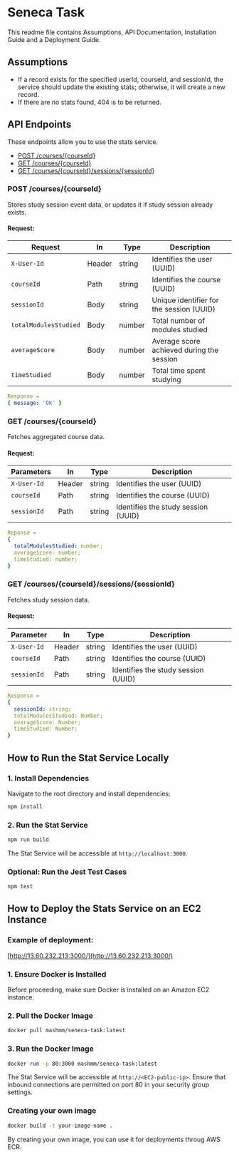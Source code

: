 # Seneca Task
This readme file contains Assumptions, API Documentation, Installation Guide and a Deployment Guide.
## Assumptions
- If a record exists for the specified userId, courseId, and sessionId, the service should update the existing stats; otherwise, it will create a new record.
- If there are no stats found, 404 is to be returned.

## API Endpoints
These endpoints allow you to use the stats service.

- [POST /courses/{courseId}](#post-coursescourseid)
- [GET /courses/{courseId}](#get-coursescourseid)
- [GET /courses/{courseId}/sessions/{sessionId}](#get-coursescourseidsessionssessionid)

### POST /courses/{courseId}
Stores study session event data, or updates it if study session already exists.
#### Request:

| Request     | In     | Type   | Description                                 |
|---------------|--------|--------|---------------------------------------------|
| `X-User-Id`   | Header | string | Identifies the user (UUID)                 |
| `courseId`    | Path   | string | Identifies the course (UUID)               |
| `sessionId`   | Body   | string | Unique identifier for the session (UUID)   |
| `totalModulesStudied`       | Body   | number | Total number of modules studied             |
| `averageScore`              | Body   | number | Average score achieved during the session   |
| `timeStudied`               | Body   | number | Total time spent studying  |

```yaml
Response = 
{ message: 'OK' }
```

### GET /courses/{courseId}
Fetches aggregated course data.

#### Request:

| Parameters     | In     | Type   | Description                                 |
|---------------|--------|--------|---------------------------------------------|
| `X-User-Id`   | Header | string | Identifies the user (UUID)                 |
| `courseId`    | Path   | string | Identifies the course (UUID)               |
| `sessionId`   | Path   | string | Identifies the study session (UUID)        |

```yaml
Reponse =
{
  totalModulesStudied: number;
  averageScore: number;
  timeStudied: number;
}
```


### GET /courses/{courseId}/sessions/{sessionId}
Fetches study session data.
#### Request:

| Parameter     | In     | Type   | Description                                 |
|---------------|--------|--------|---------------------------------------------|
| `X-User-Id`   | Header | string | Identifies the user (UUID)                 |
| `courseId`    | Path   | string | Identifies the course (UUID)               |
| `sessionId`   | Path   | string | Identifies the study session (UUID)        |

```yaml
Response = 
{
  sessionId: string;
  totalModulesStudied: Number;
  averageScore: Number;
  timeStudied: Number;
}
```


## How to Run the Stat Service Locally
### 1. Install Dependencies

Navigate to the root directory and install dependencies:

```bash
npm install
```

### 2. Run the Stat Service

```bash
npm run build
```
The Stat Service will be accessible at `http://localhost:3000`.

### Optional: Run the Jest Test Cases

```bash
npm test
```

## How to Deploy the Stats Service on an EC2 Instance

### Example of deployment:
[http://13.60.232.213:3000/](http://13.60.232.213:3000/)

###  1. Ensure Docker is Installed

Before proceeding, make sure Docker is installed on an Amazon EC2 instance. 

### 2. Pull the Docker Image

```bash
docker pull mashmm/seneca-task:latest
```

### 3. Run the Docker Image

```bash
docker run -p 80:3000 mashmm/seneca-task:latest
```
The Stat Service will be accessible at `http://<EC2-public-ip>`. Ensure that inbound connections are permitted on port 80 in your security group settings.

### Creating your own image

```bash
docker build -t your-image-name .
```
By creating your own image, you can use it for deployments throug AWS ECR.
